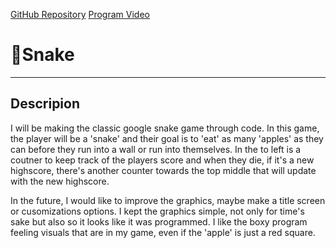 [GitHub Repository](https://github.com/AndreaSteller/pfda-final-project-AndreaSteller.git)
[Program Video]()

# 🐍Snake

---

## Descripion
I will be making the classic google snake game through code. In this game, the player will be a 'snake' and their goal is to 'eat' as many 'apples' as they can before they run into a wall or run into themselves. In the to left is a coutner to keep track of the players score and when they die, if it's a new highscore, there's another counter towards the top middle that will update with the new highscore. 

In the future, I would like to improve the graphics, maybe make a title screen or cusomizations options. I kept the graphics simple, not only for time's sake but also so it looks like it was programmed. I like the boxy program feeling visuals that are in my game, even if the 'apple' is just a red square.